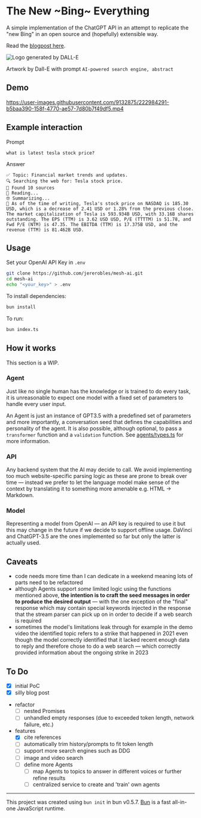 # The New ~Bing~ Everything

A simple implementation of the ChatGPT API in an attempt to replicate the "new Bing" in an open source and (hopefully) extensible way.

Read the [blogpost here](https://blog.jererobles.me/b/6F9D6A3A-A8A7-4E47-8CDB-1FFD0C3A1D85/The-new-everything).

![Logo generated by DALL-E](https://user-images.githubusercontent.com/9132875/222984572-9630ebb7-aa22-4567-9345-8d789319be24.png)

Artwork by Dall-E with prompt `AI-powered search engine, abstract`

## Demo

https://user-images.githubusercontent.com/9132875/222984291-b5baa390-158f-4770-ae57-7d80b7f49df5.mp4

## Example interaction

Prompt

```
what is latest tesla stock price?
```

Answer

```
✅ Topic: Financial market trends and updates.
🔍 Searching the web for: Tesla stock price.
🔗 Found 10 sources
📖 Reading...
🤓 Summarizing...
💬 As of the time of writing, Tesla's stock price on NASDAQ is 185.30 USD, which is a decrease of 2.41 USD or 1.28% from the previous close. The market capitalization of Tesla is 593.934B USD, with 33.16B shares outstanding. The EPS (TTM) is 3.62 USD USD, P/E (TTTTM) is 51.78, and Fwd P/E (NTM) is 47.35. The EBITDA (TTM) is 17.375B USD, and the revenue (TTM) is 81.462B USD.
```

## Usage

Set your OpenAI API Key in `.env`

```bash
git clone https://github.com/jererobles/mesh-ai.git
cd mesh-ai
echo "<your_key>" > .env
```

To install dependencies:

```bash
bun install
```

To run:

```bash
bun index.ts
```

## How it works

This section is a WIP.

### Agent

Just like no single human has the knowledge or is trained to do every task, it is unreasonable to expect one model with a fixed set of parameters to handle every user input.

An Agent is just an instance of GPT3.5 with a predefined set of parameters and more importantly, a conversation seed that defines the capabilities and personality of the agent. It is also possible, although optional, to pass a `transformer` function and a `validation` function. See [agents/types.ts](https://github.com/jererobles/mesh-ai/blob/main/agents/types.ts) for more information.

### API

Any backend system that the AI may decide to call. We avoid implementing too much website-specific parsing logic as these are prone to break over time — instead we prefer to let the language model make sense of the context by translating it to something more amenable e.g. HTML -> Markdown.

### Model

Representing a model from OpenAI — an API key is required to use it but this may change in the future if we decide to support offline usage. DaVinci and ChatGPT-3.5 are the ones implemented so far but only the latter is actually used.

## Caveats

- code needs more time than I can dedicate in a weekend meaning lots of parts need to be refactored
- although Agents support _some_ limited logic using the functions mentioned above, **the intention is to craft the seed messages in order to produce the desired output** — with the one exception of the "final" response which may contain special keywords injected in the response that the stream parser can pick up on in order to decide if a web search is required
- sometimes the model's limitations leak through for example in the demo video the identified topic refers to a strike that happened in 2021 even though the model correctly identified that it lacked recent enough data to reply and therefore chose to do a web search — which correctly provided information about the ongoing strike in 2023

## To Do

- [x] initial PoC
- [x] silly blog post
- refactor
  - [ ] nested Promises
  - [ ] unhandled empty responses (due to exceeded token length, network failure, etc.)
- features
  - [x] cite references
  - [ ] automatically trim history/prompts to fit token length
  - [ ] support more search engines such as DDG
  - [ ] image and video search
  - [ ] define more Agents
    - [ ] map Agents to topics to answer in different voices or further refine results
    - [ ] centralized service to create and 'train' own agents

---

This project was created using `bun init` in bun v0.5.7. [Bun](https://bun.sh) is a fast all-in-one JavaScript runtime.
